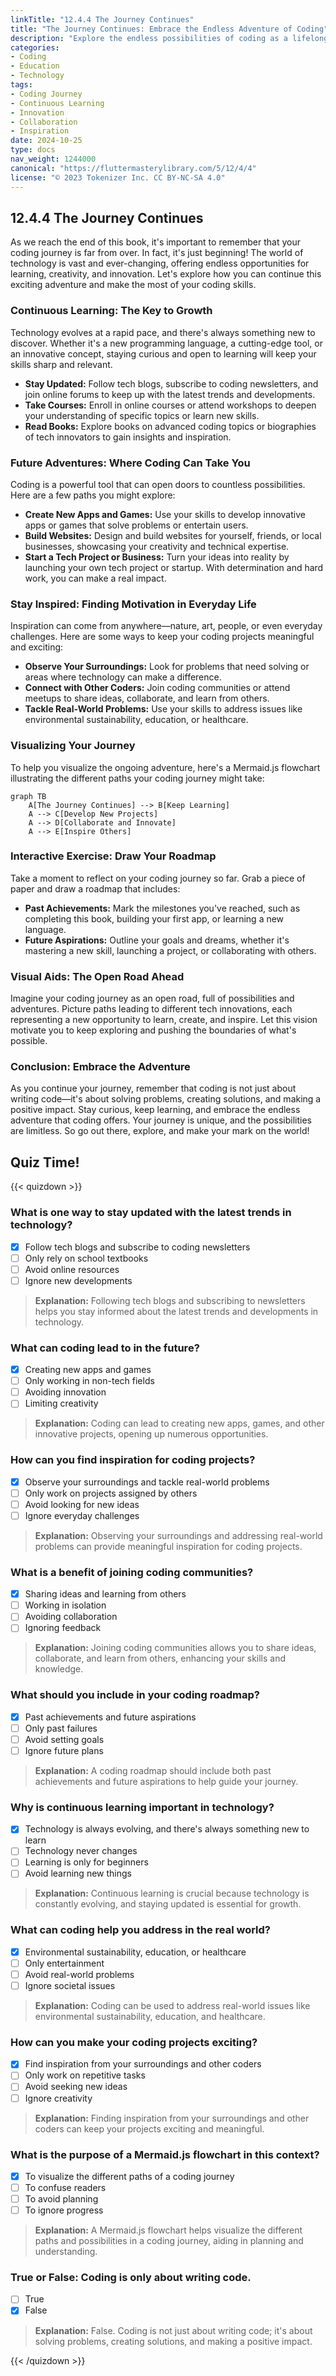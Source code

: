 ```yaml
---
linkTitle: "12.4.4 The Journey Continues"
title: "The Journey Continues: Embrace the Endless Adventure of Coding"
description: "Explore the endless possibilities of coding as a lifelong journey. Discover how continuous learning, innovation, and collaboration can lead to exciting new projects and inspire others."
categories:
- Coding
- Education
- Technology
tags:
- Coding Journey
- Continuous Learning
- Innovation
- Collaboration
- Inspiration
date: 2024-10-25
type: docs
nav_weight: 1244000
canonical: "https://fluttermasterylibrary.com/5/12/4/4"
license: "© 2023 Tokenizer Inc. CC BY-NC-SA 4.0"
---
```


## 12.4.4 The Journey Continues

As we reach the end of this book, it's important to remember that your coding journey is far from over. In fact, it's just beginning! The world of technology is vast and ever-changing, offering endless opportunities for learning, creativity, and innovation. Let's explore how you can continue this exciting adventure and make the most of your coding skills.

### Continuous Learning: The Key to Growth

Technology evolves at a rapid pace, and there's always something new to discover. Whether it's a new programming language, a cutting-edge tool, or an innovative concept, staying curious and open to learning will keep your skills sharp and relevant.

- **Stay Updated:** Follow tech blogs, subscribe to coding newsletters, and join online forums to keep up with the latest trends and developments.
- **Take Courses:** Enroll in online courses or attend workshops to deepen your understanding of specific topics or learn new skills.
- **Read Books:** Explore books on advanced coding topics or biographies of tech innovators to gain insights and inspiration.

### Future Adventures: Where Coding Can Take You

Coding is a powerful tool that can open doors to countless possibilities. Here are a few paths you might explore:

- **Create New Apps and Games:** Use your skills to develop innovative apps or games that solve problems or entertain users.
- **Build Websites:** Design and build websites for yourself, friends, or local businesses, showcasing your creativity and technical expertise.
- **Start a Tech Project or Business:** Turn your ideas into reality by launching your own tech project or startup. With determination and hard work, you can make a real impact.

### Stay Inspired: Finding Motivation in Everyday Life

Inspiration can come from anywhere—nature, art, people, or even everyday challenges. Here are some ways to keep your coding projects meaningful and exciting:

- **Observe Your Surroundings:** Look for problems that need solving or areas where technology can make a difference.
- **Connect with Other Coders:** Join coding communities or attend meetups to share ideas, collaborate, and learn from others.
- **Tackle Real-World Problems:** Use your skills to address issues like environmental sustainability, education, or healthcare.

### Visualizing Your Journey

To help you visualize the ongoing adventure, here's a Mermaid.js flowchart illustrating the different paths your coding journey might take:

```mermaid
graph TB
    A[The Journey Continues] --> B[Keep Learning]
    A --> C[Develop New Projects]
    A --> D[Collaborate and Innovate]
    A --> E[Inspire Others]
```

### Interactive Exercise: Draw Your Roadmap

Take a moment to reflect on your coding journey so far. Grab a piece of paper and draw a roadmap that includes:

- **Past Achievements:** Mark the milestones you've reached, such as completing this book, building your first app, or learning a new language.
- **Future Aspirations:** Outline your goals and dreams, whether it's mastering a new skill, launching a project, or collaborating with others.

### Visual Aids: The Open Road Ahead

Imagine your coding journey as an open road, full of possibilities and adventures. Picture paths leading to different tech innovations, each representing a new opportunity to learn, create, and inspire. Let this vision motivate you to keep exploring and pushing the boundaries of what's possible.

### Conclusion: Embrace the Adventure

As you continue your journey, remember that coding is not just about writing code—it's about solving problems, creating solutions, and making a positive impact. Stay curious, keep learning, and embrace the endless adventure that coding offers. Your journey is unique, and the possibilities are limitless. So go out there, explore, and make your mark on the world!

## Quiz Time!

{{< quizdown >}}

### What is one way to stay updated with the latest trends in technology?

- [x] Follow tech blogs and subscribe to coding newsletters
- [ ] Only rely on school textbooks
- [ ] Avoid online resources
- [ ] Ignore new developments

> **Explanation:** Following tech blogs and subscribing to newsletters helps you stay informed about the latest trends and developments in technology.

### What can coding lead to in the future?

- [x] Creating new apps and games
- [ ] Only working in non-tech fields
- [ ] Avoiding innovation
- [ ] Limiting creativity

> **Explanation:** Coding can lead to creating new apps, games, and other innovative projects, opening up numerous opportunities.

### How can you find inspiration for coding projects?

- [x] Observe your surroundings and tackle real-world problems
- [ ] Only work on projects assigned by others
- [ ] Avoid looking for new ideas
- [ ] Ignore everyday challenges

> **Explanation:** Observing your surroundings and addressing real-world problems can provide meaningful inspiration for coding projects.

### What is a benefit of joining coding communities?

- [x] Sharing ideas and learning from others
- [ ] Working in isolation
- [ ] Avoiding collaboration
- [ ] Ignoring feedback

> **Explanation:** Joining coding communities allows you to share ideas, collaborate, and learn from others, enhancing your skills and knowledge.

### What should you include in your coding roadmap?

- [x] Past achievements and future aspirations
- [ ] Only past failures
- [ ] Avoid setting goals
- [ ] Ignore future plans

> **Explanation:** A coding roadmap should include both past achievements and future aspirations to help guide your journey.

### Why is continuous learning important in technology?

- [x] Technology is always evolving, and there's always something new to learn
- [ ] Technology never changes
- [ ] Learning is only for beginners
- [ ] Avoid learning new things

> **Explanation:** Continuous learning is crucial because technology is constantly evolving, and staying updated is essential for growth.

### What can coding help you address in the real world?

- [x] Environmental sustainability, education, or healthcare
- [ ] Only entertainment
- [ ] Avoid real-world problems
- [ ] Ignore societal issues

> **Explanation:** Coding can be used to address real-world issues like environmental sustainability, education, and healthcare.

### How can you make your coding projects exciting?

- [x] Find inspiration from your surroundings and other coders
- [ ] Only work on repetitive tasks
- [ ] Avoid seeking new ideas
- [ ] Ignore creativity

> **Explanation:** Finding inspiration from your surroundings and other coders can keep your projects exciting and meaningful.

### What is the purpose of a Mermaid.js flowchart in this context?

- [x] To visualize the different paths of a coding journey
- [ ] To confuse readers
- [ ] To avoid planning
- [ ] To ignore progress

> **Explanation:** A Mermaid.js flowchart helps visualize the different paths and possibilities in a coding journey, aiding in planning and understanding.

### True or False: Coding is only about writing code.

- [ ] True
- [x] False

> **Explanation:** False. Coding is not just about writing code; it's about solving problems, creating solutions, and making a positive impact.

{{< /quizdown >}}
